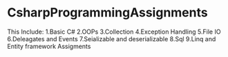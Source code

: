# CsharpProgrammingAssignments
This Include:
1.Basic C# 
2.OOPs 
3.Collection
4.Exception Handling
5.File IO
6.Deleagates and Events
7.Seializable and deserializable
8.Sql
9.Linq and Entity framework
Assigments
